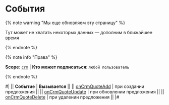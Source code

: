 # События

{% note warning "Мы еще обновляем эту страницу" %}

Тут может не хватать некоторых данных — дополним в ближайшее время

{% endnote %}

{% note info "Права" %}

**Scope**: [`crm`](../../../scopes/permissions.md) | **Кто может подписаться**: `любой пользователь`

{% endnote %}

#|
|| **Событие** | **Вызывается** ||
|| [onCrmQuoteAdd](./on-crm-quote-add.md) | при создании предложения ||
|| [onCrmQuoteUpdate](./on-crm-quote-update.md) | при обновлении предложения ||
|| [onCrmQuoteDelete](./on-crm-quote-delete.md) | при удалении предложения ||
|#